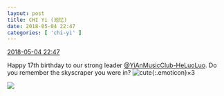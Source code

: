 ```yaml
---
layout: post
title: CHI Yi (池忆)
date: 2018-05-04 22:47
categories: [ 'chi-yi' ]
---
```


<div class="weibo-info">
  <a href="https://weibo.com/6117581836/Gf8MwabzT">2018-05-04 22:47</a>
</div>

Happy 17th birthday to our strong leader [@YiAnMusicClub-HeLuoLuo](https://weibo.com/u/6117570574). Do you remember the skyscraper you were in? ![cute](https://img.t.sinajs.cn/t4/appstyle/expression/ext/normal/09/2018new_keai_org.png){:.emoticon}×3

<!-- more -->

<a href="https://wx4.sinaimg.cn/mw690/006G0KuMly1fqzoxtoh4wj30dc0hsjv0.jpg">
  <img class="weibo-pic-preview" src="https://wx4.sinaimg.cn/orj360/006G0KuMly1fqzoxtoh4wj30dc0hsjv0.jpg" />
</a>
